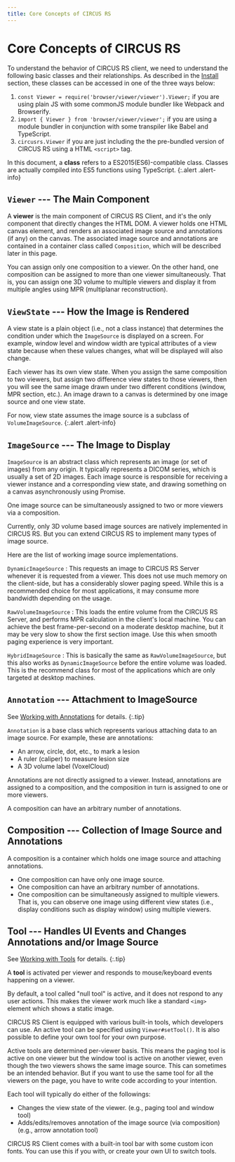 ```yaml
---
title: Core Concepts of CIRCUS RS
---
```


# Core Concepts of CIRCUS RS

To understand the behavior of CIRCUS RS client, we need to understand the following basic classes and their relationships.
As described in the [Install](install.html) section, these classes can be accessed in one of the three ways below:

1. `const Viewer = require('browser/viewer/viewer').Viewer;` if you are using plain JS with some commonJS module bundler like Webpack and Browserify.
2. `import { Viewer } from 'browser/viewer/viewer';` if you are using a module bundler in conjunction with some transpiler like Babel and TypeScript.
3. `circusrs.Viewer` if you are just including the the pre-bundled version of CIRCUS RS using a HTML `<script>` tag.

In this document, a **class** refers to a ES2015(ES6)-compatible class. Classes are actually compiled into ES5 functions using TypeScript.
{:.alert .alert-info}

## `Viewer` --- The Main Component

A **viewer** is the main component of CIRCUS RS Client, and it's the only component that directly changes the HTML DOM.
A viewer holds one HTML canvas element, and renders an associated image source and annotations (if any) on the canvas.
The associated image source and annotations are contained in a container class called `Composition`, which will be described later in this page.

You can assign only one composition to a viewer.
On the other hand, one composition can be assigned to more than one viewer simultaneously.
That is, you can assign one 3D volume to multiple viewers and display it from multiple angles using MPR (multiplanar reconstruction).

## `ViewState` --- How the Image is Rendered

A view state is a plain object (i.e., not a class instance) that determines the condition under which the `ImageSource` is displayed on a screen. For example, window level and window width are typical attributes of a view state because when these values changes, what will be displayed will also change.

Each viewer has its own view state. When you assign the same composition to two viewers, but assign two difference view states to those viewers, then you will see the same image drawn under two different conditions (window, MPR section, etc.). An image drawn to a canvas is determined by one image source and one view state.

For now, view state assumes the image source is a subclass of `VolumeImageSource`.
{:.alert .alert-info}

## `ImageSource` --- The Image to Display

`ImageSource` is an abstract class which represents an image (or set of images) from any origin. It typically represents a DICOM series, which is usually a set of 2D images. Each image source is responsible for receiving a viewer instance and a corresponding view state, and drawing something on a canvas asynchronously using Promise.

One image source can be simultaneously assigned to two or more viewers via a composition.

Currently, only 3D volume based image sources are natively implemented in CIRCUS RS. But you can extend CIRCUS RS to implement many types of image source.

Here are the list of working image source implementations.

`DynamicImageSource`
: This requests an image to CIRCUS RS Server whenever it is requested from a viewer. This does not use much memory on the client-side, but has a considerably slower paging speed. While this is a recommended choice for most applications, it may consume more bandwidth depending on the usage.

`RawVolumeImageSource`
: This loads the entire volume from the CIRCUS RS Server, and performs MPR calculation in the client's local machine. You can achieve the best frame-per-second on a moderate desktop machine, but it may be very slow to show the first section image. Use this when smooth paging experience is very important.

`HybridImageSource`
: This is basically the same as `RawVolumeImageSource`, but this also works as `DynamicImageSource` before the entire volume was loaded. This is the recommend class for most of the applications which are only targeted at desktop machines.

## `Annotation` --- Attachment to ImageSource

See [Working with Annotations](annotation.html) for details.
{:.tip}

`Annotation` is a base class which represents various attaching data to an image source. For example, these are annotations:

- An arrow, circle, dot, etc., to mark a lesion
- A ruler (caliper) to measure lesion size
- A 3D volume label (VoxelCloud)

Annotations are not directly assigned to a viewer.
Instead, annotations are assigned to a composition, and the composition in turn is assigned to one or more viewers.

A composition can have an arbitrary number of annotations.

## Composition --- Collection of Image Source and Annotations

A composition is a container which holds one image source and attaching annotations.

- One composition can have only one image source.
- One composition can have an arbitrary number of annotations.
- One composition can be simultaneously assigned to multiple viewers. That is, you can observe one image using different view states (i.e., display conditions such as display window) using multiple viewers.

## Tool --- Handles UI Events and Changes Annotations and/or Image Source

See [Working with Tools](tool.html) for details.
{:.tip}

A **tool** is activated per viewer and responds to mouse/keyboard events happening on a viewer.

By default, a tool called "null tool" is active, and it does not respond to any user actions.
This makes the viewer work much like a standard `<img>` element which shows a static image.

CIRCUS RS Client is equipped with various built-in tools, which developers can use.
An active tool can be specified using `Viewer#setTool()`. It is also possible to define your own tool for your own purpose.

Active tools are determined per-viewer basis.
This means the paging tool is active on one viewer but the window tool is active on another viewer, even though the two viewers shows the same image source.
This can sometimes be an intended behavior.
But if you want to use the same tool for all the viewers on the page, you have to write code according to your intention.

Each tool will typically do either of the followings:

- Changes the view state of the viewer. (e.g., paging tool and window tool)
- Adds/edits/removes annotation of the image source (via composition) (e.g., arrow annotation tool)

CIRCUS RS Client comes with a built-in tool bar with some custom icon fonts. You can use this if you with, or create your own UI to switch tools.
